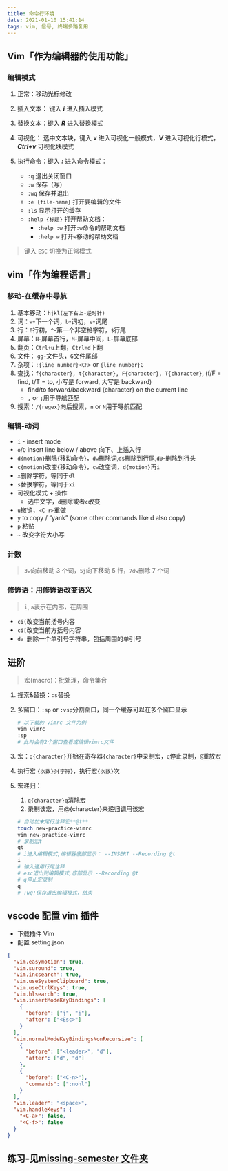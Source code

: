 ```yaml
---
title: 命令行环境
date: 2021-01-10 15:41:14
tags: vim, 信号, 终端多路复用
---
```


## Vim「作为编辑器的使用功能」

### 编辑模式

1. 正常：移动光标修改
2. 插入文本： 键入 **_i_** 进入插入模式
3. 替换文本：键入 **_R_** 进入替换模式
4. 可视化： 选中文本块，键入 **_v_** 进入可视化一般模式，**_V_** 进入可视化行模式，**_Ctrl+v_** 可视化块模式
5. 执行命令：键入 **_:_** 进入命令模式：

   - `:q` 退出关闭窗口
   - `:w` 保存（写）
   - `:wq` 保存并退出
   - `:e {file-name}` 打开要编辑的文件
   - `:ls` 显示打开的缓存
   - `:help {标题}` 打开帮助文档：
     - `:help :w` 打开`:w`命令的帮助文档
     - `:help w` 打开`w`移动的帮助文档

> 键入 `ESC` 切换为正常模式

## vim「作为编程语言」

### 移动-在缓存中导航

1. 基本移动：`hjkl(左下右上-逆时针)`
2. 词：`w`-下一个词，`b`-词初，`e`-词尾
3. 行：`0`行初，`^`-第一个非空格字符，`$`行尾
4. 屏幕：`H`-屏幕首行，`M`-屏幕中间，`L`-屏幕底部
5. 翻页：`Ctrl+u`上翻，`Ctrl+d`下翻
6. 文件： `gg`-文件头，`G`文件尾部
7. 杂项：`:{line number}<CR>` or `{line number}G`
8. 查找：`f{character}, t{character}, F{character}, T{character}`, (f/F = find, t/T = to, 小写是 forward, 大写是 backward)
   - find/to forward/backward {character} on the current line
   - `,` or `;`用于导航匹配
9. 搜索：`/{regex}`向后搜索，`n` or `N`用于导航匹配

### 编辑-动词

- `i` - insert mode
- `o`/`O` insert line below / above 向下、上插入行
- `d{motion}`删除{移动命令}，`dw`删除词,`d$`删除到行尾,`d0`-删除到行头
- `c{motion}`改变{移动命令}，`cw`改变词，`d{motion}`再`i`
- `x`删除字符，等同于`dl`
- `s`替换字符，等同于`xi`
- 可视化模式 + 操作
  - 选中文字，`d`删除或者`c`改变
- `u`撤销，`<C-r>`重做
- `y` to copy / “yank” (some other commands like d also copy)
- `p` 粘贴
- `~` 改变字符大小写

### 计数

> `3w`向前移动 3 个词，`5j`向下移动 5 行，`7dw`删除 7 个词

### 修饰语：用修饰语改变语义

> `i`, `a`表示在内部，在周围

- `ci(`改变当前括号内容
- `ci[`改变当前方括号内容
- `da'`删除一个单引号字符串，包括周围的单引号

## 进阶

> 宏(macro)：批处理，命令集合

1. 搜索&替换：`:s`替换
2. 多窗口：`:sp` or `:vsp`分割窗口，同一个缓存可以在多个窗口显示

   ```bash
   # 以下载的 vimrc 文件为例
   vim vimrc
   :sp
   # 此时会有2个窗口查看或编辑vimrc文件
   ```

3. 宏：`q{character}`开始在寄存器`{character}`中录制宏，`q`停止录制，`@`重放宏
4. 执行宏 `{次数}@{字符}`，执行宏`{次数}`次
5. 宏递归：

   1. `q{character}q`清除宏
   2. 录制该宏，用@{character}来递归调用该宏

   ```bash
   # 自动加末尾行注释宏**@t**
   touch new-practice-vimrc
   vim new-practice-vimrc
   # 录制宏t
   qt
   # i进入编辑模式,编辑器底部显示： --INSERT --Recording @t
   i
   # 输入通用行尾注释
   # esc退出到编辑模式,底部显示 --Recording @t
   # q停止宏录制
   q
   # :wq!保存退出编辑模式，结束
   ```

## vscode 配置 vim 插件

- 下载插件 Vim
- 配置 setting.json

```json
{
  "vim.easymotion": true,
  "vim.suround": true,
  "vim.incsearch": true,
  "vim.useSystemClipboard": true,
  "vim.useCtrlKeys": true,
  "vim.hlsearch": true,
  "vim.insertModeKeyBindings": [
    {
      "before": ["j", "j"],
      "after": ["<Esc>"]
    }
  ],
  "vim.normalModeKeyBindingsNonRecursive": [
    {
      "before": ["<leader>", "d"],
      "after": ["d", "d"]
    },
    {
      "before": ["<C-n>"],
      "commands": [":nohl"]
    }
  ],
  "vim.leader": "<space>",
  "vim.handleKeys": {
    "<C-a>": false,
    "<C-f>": false
  }
}
```

## 练习-见[missing-semester 文件夹](https://github.com/MillyTang/missing-semester)
